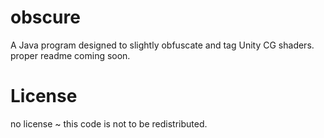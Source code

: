 # obscure
A Java program designed to slightly obfuscate and tag Unity CG shaders.
proper readme coming soon.

# License 
no license ~ this code is not to be redistributed.
